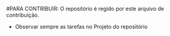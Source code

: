 #PARA CONTRIBUIR:
O repositório é regido por este arquivo de contribuição.
- Observar sempre as tarefas no Projeto do repositório
